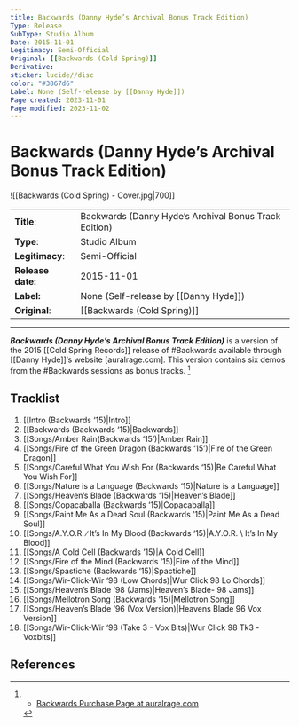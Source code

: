 ```yaml
---
title: Backwards (Danny Hyde’s Archival Bonus Track Edition)
Type: Release  
SubType: Studio Album
Date: 2015-11-01
Legitimacy: Semi-Official
Original: [[Backwards (Cold Spring)]]
Derivative: 
sticker: lucide//disc
color: "#3867d6"
Label: None (Self-release by [[Danny Hyde]])
Page created: 2023-11-01
Page modified: 2023-11-02
---
```


# Backwards (Danny Hyde’s Archival Bonus Track Edition)

![[Backwards (Cold Spring) - Cover.jpg|700]]

|  |  |
| --- | --- |
| __Title__: | Backwards (Danny Hyde’s Archival Bonus Track Edition) |
| __Type__: | Studio Album |
| __Legitimacy__: | Semi-Official |
| __Release date:__ | 2015-11-01 |
| __Label:__ | None (Self-release by [[Danny Hyde]]) |
| __Original__: | [[Backwards (Cold Spring)]] |

---

*__Backwards (Danny Hyde’s Archival Bonus Track Edition)__* is a version of the 2015 [[Cold Spring Records]] release of #Backwards available through [[Danny Hyde]]‘s website [auralrage.com]. This version contains six demos from the #Backwards sessions as bonus tracks. [^1]

## Tracklist
1. [[Intro (Backwards ‘15)|Intro]]
2. [[Backwards (Backwards ‘15)|Backwards]]
3. [[Songs/Amber Rain(Backwards ‘15’)|Amber Rain]]
4. [[Songs/Fire of the Green Dragon (Backwards ‘15’)|Fire of the Green Dragon]]
5. [[Songs/Careful What You Wish For (Backwards ‘15)|Be Careful What You Wish For]]
6. [[Songs/Nature is a Language (Backwards ‘15)|Nature is a Language]]
7. [[Songs/Heaven’s Blade (Backwards ‘15)|Heaven’s Blade]]
8. [[Songs/Copacaballa (Backwards ‘15)|Copacaballa]]
9. [[Songs/Paint Me As a Dead Soul (Backwards ’15)|Paint Me As a Dead Soul]]
10. [[Songs/A.Y.O.R. ∕ It’s In My Blood (Backwards ‘15)|A.Y.O.R. \ It’s In My Blood]]
11. [[Songs/A Cold Cell (Backwards ’15)|A Cold Cell]]
12. [[Songs/Fire of the Mind (Backwards ‘15)|Fire of the Mind]]
13. [[Songs/Spastiche (Backwards ‘15)|Spactiche]]
14. [[Songs/Wir-Click-Wir ‘98 (Low Chords)|Wur Click 98 Lo Chords]]
15. [[Songs/Heaven’s Blade ‘98 (Jams)|Heaven’s Blade- 98 Jams]]
16. [[Songs/Mellotron Song (Backwards ‘15)|Mellotron Song]]
17. [[Songs/Heaven’s Blade ‘96 (Vox Version)|Heavens Blade 96 Vox Version]]
18. [[Songs/Wir-Click-Wir ‘98 (Take 3 - Vox Bits)|Wur Click 98 Tk3 -Voxbits]]

## References
[^1]: - [Backwards Purchase Page at auralrage.com](https://www.auralrage.com/Backwards%20offer.htm)

